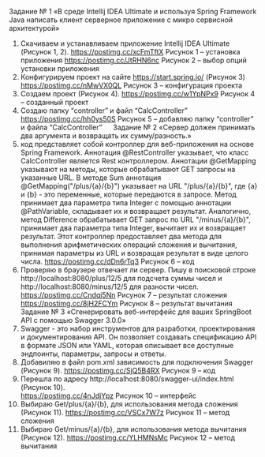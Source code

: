 Задание № 1 «В среде Intellij IDEA Ultimate и используя Spring Framework Java написать клиент серверное приложение с микро сервисной архитектурой»
1.	Скачиваем и устанавливаем приложение Intellij IDEA Ultimate (Рисунок 1, 2).
https://postimg.cc/xcFmTftX
Рисунок 1 – установка приложения
https://postimg.cc/JtRHN6nc 
Рисунок 2 – выбор опций установки приложения
2.	Конфигурируем проект на сайте https://start.spring.io/ (Рисунок 3)
 https://postimg.cc/nMwVX0QL
Рисунок 3 – конфигурация проекта
3.	Создаем проект (Рисунок 4).
 https://postimg.cc/w1YpNPx9
Рисунок 4 – созданный проект
4.	Создаю папку “controller” и файл “CalcController” 
 https://postimg.cc/hh0ys50S
Рисунок 5 – добавляю папку “controller” и файла “CalcController”
 
Задание № 2 «Сервер должен принимать два аргумента и возвращать их сумму/разность.»
1.	код представляет собой контроллер для веб-приложения на основе Spring Framework. 
Аннотация @RestController указывает, что класс CalcController является Rest контроллером.
 Аннотации @GetMapping указывают на методы, которые обрабатывают GET запросы на указанные URL.
В методе Sum аннотация @GetMapping("/plus/{a}/{b}") указывает на URL "/plus/{a}/{b}", где {a} и {b} - это переменные, которые передаются в запросе. Метод принимает два параметра типа Integer с помощью аннотации @PathVariable, складывает их и возвращает результат.
 Аналогично, метод Difference обрабатывает GET запрос по URL "/minus/{a}/{b}", принимает два параметра типа Integer, вычитает их и возвращает результат.
Этот контроллер предоставляет два метода для выполнения арифметических операций сложения и вычитания, принимая параметры из URL и возвращая результат в виде целого числа.
 https://postimg.cc/dDn6rTq3
Рисунок 6 – код
3.	Проверяю в браузере отвечает ли сервер. Пишу в поисковой строке http://localhost:8080/plus/12/5 для подсчета суммы чисел и http://localhost:8080/minus/12/5 для разности чисел. 
https://postimg.cc/Cndqj5Nn 
Рисунок 7 – результат сложения
 https://postimg.cc/8jH2FCYm
Рисунок 8 – результат вычитания
 
Задание № 3 «Сгенерировать веб-интерфейс для ваших SpringBoot API с помощью Swagger 3.0.0»
1.	Swagger - это набор инструментов для разработки, проектирования и документирования API. Он позволяет создавать спецификацию API в формате JSON или YAML, которая описывает все доступные эндпоинты, параметры, запросы и ответы.
2.	Добавиляю в файл pom.xml зависимость для подключения Swagger (Рисунок 9). 
 https://postimg.cc/SjQ5B4RX
Рисунок 9 – код
3.	Перешла по адресу http://localhost:8080/swagger-ui/index.html (Рисунок  10).  
 https://postimg.cc/4nJdjYpz
Рисунок 10 – интерфейс
4.	Выбираю Get/plus/{a}/{b}, для использования метода сложения (Рисунок 11).
 https://postimg.cc/VSCx7W7z
Рисунок 11 – метод сложения
5.	Выбираю Get/minus/{a}/{b}, для использования метода вычитания (Рисунок 12).
 https://postimg.cc/YLHMNsMc
Рисунок 12 – метод вычитания
